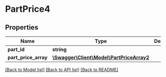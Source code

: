 # PartPrice4

## Properties
Name | Type | Description | Notes
------------ | ------------- | ------------- | -------------
**part_id** | **string** |  | 
**part_price_array** | [**\Swagger\Client\Model\PartPriceArray2**](PartPriceArray2.md) |  | 

[[Back to Model list]](../../README.md#documentation-for-models) [[Back to API list]](../../README.md#documentation-for-api-endpoints) [[Back to README]](../../README.md)

